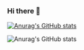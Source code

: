 ### Hi there 👋


[![Anurag's GitHub stats](https://github-readme-stats.vercel.app/api?username=delafuentej)](https://github.com/anuraghazra/github-readme-stats)

![Anurag's GitHub stats](https://github-readme-stats.vercel.app/api?username=delafuentej&count_private=true)






